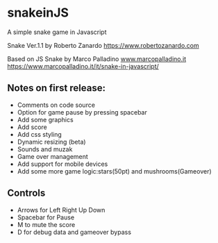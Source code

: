 # snakeinJS
A simple snake game in Javascript

Snake Ver.1.1 by Roberto Zanardo
https://www.robertozanardo.com

Based on JS Snake by Marco Palladino www.marcopalladino.it
https://www.marcopalladino.it/it/snake-in-javascript/


Notes on first release:
--------------------------------
- Comments on code source
- Option for game pause by pressing spacebar
- Add some graphics
- Add score
- Add css styling
- Dynamic resizing (beta)
- Sounds and muzak
- Game over management
- Add support for mobile devices
- Add some more game logic:stars(50pt) and mushrooms(Gameover)

Controls
--------
- Arrows for Left Right Up Down
- Spacebar for Pause
- M to mute the score
- D for debug data and gameover bypass
